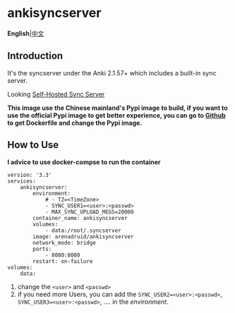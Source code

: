 # ankisyncserver
**English**|[中文](./README.zh-CN.md)
## Introduction
It's the syncserver under the Anki 2.1.57+  which includes a built-in sync server. 

Looking [Self-Hosted Sync Server](https://docs.ankiweb.net/sync-server.html)

**This image use the Chinese mainland's Pypi image to build, if you want to use the official Pypi image to get better experience, you can go to [Github](https://github.com/ArenaDruid/ankisyncserver) to get Dockerfile and change the Pypi image.**
## How to Use
**I advice to use docker-compse to run the container**


    version: '3.3'
    services:
        ankisyncserver:
            environment:
                # - TZ=<TimeZone>
                - SYNC_USER1=<user>:<passwd>
                - MAX_SYNC_UPLOAD_MEGS=20000
            container_name: ankisyncserver
            volumes:
                - data:/root/.syncserver
            image: arenadruid/ankisyncserver
            network_mode: bridge
            ports:
                - 8080:8080
            restart: on-failure
    volumes:
        data:

1. change the ```<user>``` and ```<passwd>```
2. if you need more Users, you can add the ```SYNC_USER2=<user>:<passwd>```, ```SYNC_USER3=<user>:<passwd>```, .... in the *environment*. 

